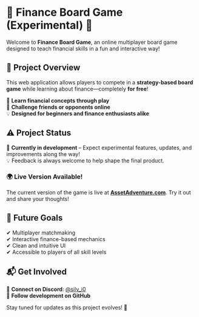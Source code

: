 # 🏦 Finance Board Game (Experimental) 🎲  

Welcome to **Finance Board Game**, an online multiplayer board game designed to teach financial skills in a fun and interactive way!  

## 🚀 Project Overview  

This web application allows players to compete in a **strategy-based board game** while learning about finance—completely **for free**!  

🌟 **Learn financial concepts through play**  
🤝 **Challenge friends or opponents online**  
💡 **Designed for beginners and finance enthusiasts alike**  

## ⚠️ Project Status  

🔨 **Currently in development** – Expect experimental features, updates, and improvements along the way!  
💡 Feedback is always welcome to help shape the final product.  

### 🌍 **Live Version Available!**  
The current version of the game is live at **[AssetAdventure.com](https://assetadventure.com)**. Try it out and share your thoughts!  

## 📌 Future Goals  

✔ Multiplayer matchmaking  
✔ Interactive finance-based mechanics  
✔ Clean and intuitive UI  
✔ Accessible to players of all skill levels  

## 📬 Get Involved  

💬 **Connect on Discord**: [@silv_i0](#)  
🐙 **Follow development on GitHub**  

Stay tuned for updates as this project evolves! 🚀  
